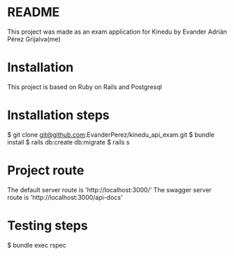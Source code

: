 # README
This project was made as an exam application for Kinedu by Evander Adrián Pérez Grijalva(me)

# Installation
This project is based on Ruby on Rails and Postgresql

# Installation steps
$  git clone git@github.com:EvanderPerez/kinedu_api_exam.git
$  bundle install
$  rails db:create db:migrate
$  rails s

# Project route
The default server route is 'http://localhost:3000/'
The swagger server route is 'http://localhost:3000/api-docs'
# Testing steps
$ bundle exec rspec 
